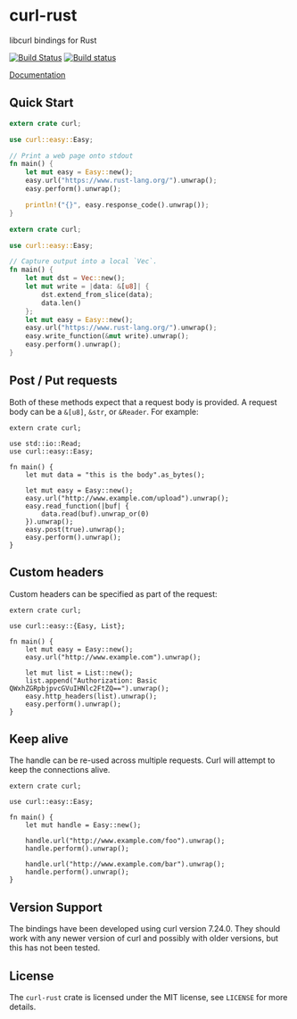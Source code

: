 # curl-rust

libcurl bindings for Rust

[![Build Status](https://travis-ci.org/alexcrichton/curl-rust.svg?branch=master)](https://travis-ci.org/alexcrichton/curl-rust)
[![Build status](https://ci.appveyor.com/api/projects/status/lx98wtbxhhhajpr9?svg=true)](https://ci.appveyor.com/project/alexcrichton/curl-rust)

[Documentation](http://alexcrichton.com/curl-rust)

## Quick Start

```rust
extern crate curl;

use curl::easy::Easy;

// Print a web page onto stdout
fn main() {
    let mut easy = Easy::new();
    easy.url("https://www.rust-lang.org/").unwrap();
    easy.perform().unwrap();

    println!("{}", easy.response_code().unwrap());
}
```

```rust
extern crate curl;

use curl::easy::Easy;

// Capture output into a local `Vec`.
fn main() {
    let mut dst = Vec::new();
    let mut write = |data: &[u8]| {
        dst.extend_from_slice(data);
        data.len()
    };
    let mut easy = Easy::new();
    easy.url("https://www.rust-lang.org/").unwrap();
    easy.write_function(&mut write).unwrap();
    easy.perform().unwrap();
}
```

## Post / Put requests

Both of these methods expect that a request body is provided. A request
body can be a `&[u8]`, `&str`, or `&Reader`. For example:

```rust,no_run
extern crate curl;

use std::io::Read;
use curl::easy::Easy;

fn main() {
    let mut data = "this is the body".as_bytes();

    let mut easy = Easy::new();
    easy.url("http://www.example.com/upload").unwrap();
    easy.read_function(|buf| {
        data.read(buf).unwrap_or(0)
    }).unwrap();
    easy.post(true).unwrap();
    easy.perform().unwrap();
}
```

## Custom headers

Custom headers can be specified as part of the request:

```rust,no_run
extern crate curl;

use curl::easy::{Easy, List};

fn main() {
    let mut easy = Easy::new();
    easy.url("http://www.example.com").unwrap();

    let mut list = List::new();
    list.append("Authorization: Basic QWxhZGRpbjpvcGVuIHNlc2FtZQ==").unwrap();
    easy.http_headers(list).unwrap();
    easy.perform().unwrap();
}
```

## Keep alive

The handle can be re-used across multiple requests. Curl will attempt to
keep the connections alive.

```rust,no_run
extern crate curl;

use curl::easy::Easy;

fn main() {
    let mut handle = Easy::new();

    handle.url("http://www.example.com/foo").unwrap();
    handle.perform().unwrap();

    handle.url("http://www.example.com/bar").unwrap();
    handle.perform().unwrap();
}
```

## Version Support

The bindings have been developed using curl version 7.24.0. They should
work with any newer version of curl and possibly with older versions,
but this has not been tested.

## License

The `curl-rust` crate is licensed under the MIT license, see `LICENSE` for more
details.
